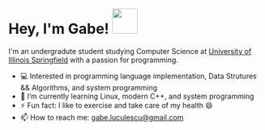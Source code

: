 # Hey, I'm Gabe! <img src="https://media.tenor.com/Dr5sZCODJ50AAAAi/mochi-mochi-hello-grey-cat-mochi-mochi.gif" width="50" height="50"/>


I'm an undergradute student studying Computer Science at [University of Illinois Springfield](https://www.uis.edu/) with a passion for programming.

- :computer: Interested in programming language implementation, Data Strutures && Algorithms, and system programming
- 🌱 I’m currently learning Linux, modern C++, and system programming
- ⚡ Fun fact: I like to exercise and take care of my health 😄
- 📫 How to reach me: gabe.luculescu@gmail.com

 
